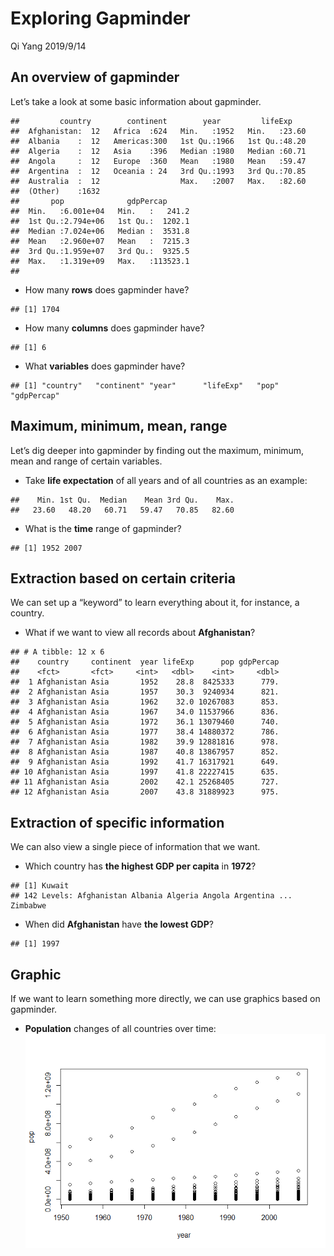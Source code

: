 Exploring Gapminder
================
Qi Yang
2019/9/14

## An overview of gapminder

Let’s take a look at some basic information about gapminder.

    ##         country        continent        year         lifeExp     
    ##  Afghanistan:  12   Africa  :624   Min.   :1952   Min.   :23.60  
    ##  Albania    :  12   Americas:300   1st Qu.:1966   1st Qu.:48.20  
    ##  Algeria    :  12   Asia    :396   Median :1980   Median :60.71  
    ##  Angola     :  12   Europe  :360   Mean   :1980   Mean   :59.47  
    ##  Argentina  :  12   Oceania : 24   3rd Qu.:1993   3rd Qu.:70.85  
    ##  Australia  :  12                  Max.   :2007   Max.   :82.60  
    ##  (Other)    :1632                                                
    ##       pop              gdpPercap       
    ##  Min.   :6.001e+04   Min.   :   241.2  
    ##  1st Qu.:2.794e+06   1st Qu.:  1202.1  
    ##  Median :7.024e+06   Median :  3531.8  
    ##  Mean   :2.960e+07   Mean   :  7215.3  
    ##  3rd Qu.:1.959e+07   3rd Qu.:  9325.5  
    ##  Max.   :1.319e+09   Max.   :113523.1  
    ## 

  - How many **rows** does gapminder have?

<!-- end list -->

    ## [1] 1704

  - How many **columns** does gapminder have?

<!-- end list -->

    ## [1] 6

  - What **variables** does gapminder have?

<!-- end list -->

    ## [1] "country"   "continent" "year"      "lifeExp"   "pop"       "gdpPercap"

## Maximum, minimum, mean, range

Let’s dig deeper into gapminder by finding out the maximum, minimum,
mean and range of certain variables.

  - Take **life expectation** of all years and of all countries as an
    example:

<!-- end list -->

    ##    Min. 1st Qu.  Median    Mean 3rd Qu.    Max. 
    ##   23.60   48.20   60.71   59.47   70.85   82.60

  - What is the **time** range of gapminder?

<!-- end list -->

    ## [1] 1952 2007

## Extraction based on certain criteria

We can set up a “keyword” to learn everything about it, for instance, a
country.

  - What if we want to view all records about **Afghanistan**?

<!-- end list -->

    ## # A tibble: 12 x 6
    ##    country     continent  year lifeExp      pop gdpPercap
    ##    <fct>       <fct>     <int>   <dbl>    <int>     <dbl>
    ##  1 Afghanistan Asia       1952    28.8  8425333      779.
    ##  2 Afghanistan Asia       1957    30.3  9240934      821.
    ##  3 Afghanistan Asia       1962    32.0 10267083      853.
    ##  4 Afghanistan Asia       1967    34.0 11537966      836.
    ##  5 Afghanistan Asia       1972    36.1 13079460      740.
    ##  6 Afghanistan Asia       1977    38.4 14880372      786.
    ##  7 Afghanistan Asia       1982    39.9 12881816      978.
    ##  8 Afghanistan Asia       1987    40.8 13867957      852.
    ##  9 Afghanistan Asia       1992    41.7 16317921      649.
    ## 10 Afghanistan Asia       1997    41.8 22227415      635.
    ## 11 Afghanistan Asia       2002    42.1 25268405      727.
    ## 12 Afghanistan Asia       2007    43.8 31889923      975.

## Extraction of specific information

We can also view a single piece of information that we want.

  - Which country has **the highest GDP per capita** in **1972**?

<!-- end list -->

    ## [1] Kuwait
    ## 142 Levels: Afghanistan Albania Algeria Angola Argentina ... Zimbabwe

  - When did **Afghanistan** have **the lowest GDP**?

<!-- end list -->

    ## [1] 1997

## Graphic

If we want to learn something more directly, we can use graphics based
on gapminder.

  - **Population** changes of all countries over time:  
    ![](hw01_gapminder_files/figure-gfm/unnamed-chunk-11-1.png)<!-- -->
